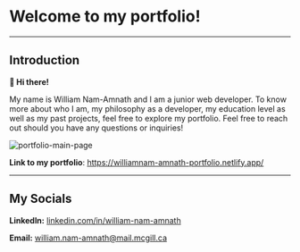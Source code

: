 # Welcome to my portfolio!

-----

## Introduction

**👋 Hi there!** 

My name is William Nam-Amnath and I am a junior web developer. To know more about who I am, my philosophy as a developer, my education level as well as my past projects, feel free to explore my portfolio. Feel free to reach out should you have any questions or inquiries!

![portfolio-main-page](https://github.com/user-attachments/assets/e1837176-bb3d-4201-9bb1-23c28208b00a)


**Link to my portfolio**: https://williamnam-amnath-portfolio.netlify.app/

-----


## My Socials

**LinkedIn:** [linkedin.com/in/william-nam-amnath](linkedin.com/in/william-nam-amnath) 

**Email:** william.nam-amnath@mail.mcgill.ca
